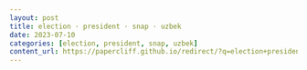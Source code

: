```yaml
---
layout: post
title: election · president · snap · uzbek
date: 2023-07-10
categories: [election, president, snap, uzbek]
content_url: https://papercliff.github.io/redirect/?q=election+president+snap+uzbek&tbs=cdr:1,cd_min:7/9/2023,cd_max:7/11/2023
---
```

